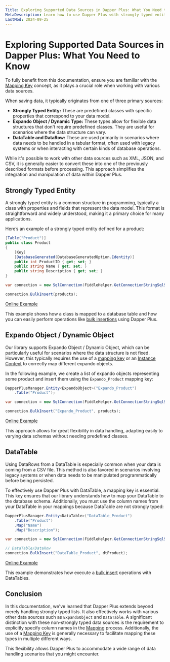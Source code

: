 ```yaml
---
Title: Exploring Supported Data Sources in Dapper Plus: What You Need to Know 
MetaDescription: Learn how to use Dapper Plus with strongly typed entities, Expando objects, and DataTables.
LastMod: 2024-09-25
---
```


# Exploring Supported Data Sources in Dapper Plus: What You Need to Know

To fully benefit from this documentation, ensure you are familiar with the [Mapping Key](/mapping-key) concept, as it plays a crucial role when working with various data sources.

When saving data, it typically originates from one of three primary sources:

- **Strongly Typed Entity:** These are predefined classes with specific properties that correspond to your data model.
- **Expando Object / Dynamic Type:** These types allow for flexible data structures that don't require predefined classes. They are useful for scenarios where the data structure can vary.
- **DataTable and DataRow:** These are used primarily in scenarios where data needs to be handled in a tabular format, often used with legacy systems or when interacting with certain kinds of database operations.

While it's possible to work with other data sources such as XML, JSON, and CSV, it is generally easier to convert these into one of the previously described formats before processing. This approach simplifies the integration and manipulation of data within Dapper Plus.

## Strongly Typed Entity

A strongly typed entity is a common structure in programming, typically a class with properties and fields that represent the data model. This format is straightforward and widely understood, making it a primary choice for many applications.

Here’s an example of a strongly typed entity defined for a product:

```csharp
[Table("Product")]
public class Product
{
    [Key]
    [DatabaseGenerated(DatabaseGeneratedOption.Identity)]
    public int ProductID { get; set; }
    public string Name { get; set; }
    public string Description { get; set; }
}

var connection = new SqlConnection(FiddleHelper.GetConnectionStringSqlServer());

connection.BulkInsert(products);
```

[Online Example](https://dotnetfiddle.net/8lPwIb)

This example shows how a class is mapped to a database table and how you can easily perform operations like [bulk insertions](/bulk-insert) using Dapper Plus.

## Expando Object / Dynamic Object

Our library supports Expando Object / Dynamic Object, which can be particularly useful for scenarios where the data structure is not fixed. However, this typically requires the use of a [mapping key](/mapping-key) or an [Instance Context](/dapper-plus-context#instance-context) to correctly map different expando objects.

In the following example, we create a list of expando objects representing some product and insert them using the `Expando_Product` mapping key:

```csharp
DapperPlusManager.Entity<ExpandoObject>("Expando_Product")
	.Table("Product");

var connection = new SqlConnection(FiddleHelper.GetConnectionStringSqlServer());

connection.BulkInsert("Expando_Product", products);
```

[Online Example](https://dotnetfiddle.net/DmdPUX)

This approach allows for great flexibility in data handling, adapting easily to varying data schemas without needing predefined classes.

## DataTable

Using DataRows from a DataTable is especially common when your data is coming from a CSV file. This method is also favored in scenarios involving legacy systems or when data needs to be manipulated programmatically before being persisted.

To effectively use Dapper Plus with DataTable, a mapping key is essential. This key ensures that our library understands how to map your DataTable to the database schema. Additionally, you must use the column names from your DataTable in your mappings because DataTable are not strongly typed:

```csharp
DapperPlusManager.Entity<DataTable>("DataTable_Product")
	.Table("Product")
	.Map("Name")
	.Map("Description");

var connection = new SqlConnection(FiddleHelper.GetConnectionStringSqlServer());

// DataTable/DataRow
connection.BulkInsert("DataTable_Product", dtProduct);
```

[Online Example](https://dotnetfiddle.net/qu57gL)

This example demonstrates how execute a [bulk insert](/bulk-insert) operations with DataTables.

## Conclusion

In this documentation, we've learned that Dapper Plus extends beyond merely handling strongly typed lists. It also effectively works with various other data sources such as `ExpandoObject` and `DataTable`. A significant distinction with these non-strongly typed data sources is the requirement to explicitly specify column names in the [Mapping](/mapping) process. Additionally, the use of a [Mapping Key](/mapping-key) is generally necessary to facilitate mapping these types in multiple different ways.

This flexibility allows Dapper Plus to accommodate a wide range of data handling scenarios that you might encounter.